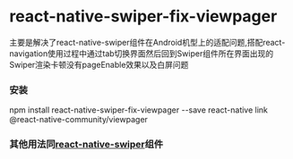 # react-native-swiper-fix-viewpager

主要是解决了react-native-swiper组件在Android机型上的适配问题,搭配react-navigation使用过程中通过tab切换界面然后回到Swiper组件所在界面出现的Swiper渲染卡顿没有pageEnable效果以及白屏问题

### 安装
npm install react-native-swiper-fix-viewpager --save
react-native link @react-native-community/viewpager

### 其他用法同[react-native-swiper](https://github.com/leecade/react-native-swiper)组件
